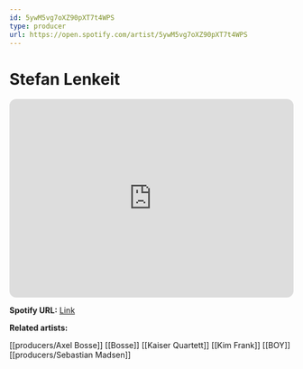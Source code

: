 ```yaml
---
id: 5ywM5vg7oXZ90pXT7t4WPS
type: producer
url: https://open.spotify.com/artist/5ywM5vg7oXZ90pXT7t4WPS
---
```

# Stefan Lenkeit

<iframe style="border-radius:12px" src="https://open.spotify.com/embed/artist/5ywM5vg7oXZ90pXT7t4WPS" width="100%" height="352" frameBorder="0" allowfullscreen="" allow="autoplay; clipboard-write; encrypted-media; fullscreen; picture-in-picture" loading="lazy"></iframe>

**Spotify URL:** [Link](https://open.spotify.com/artist/5ywM5vg7oXZ90pXT7t4WPS)

**Related artists:**

[[producers/Axel Bosse]]
[[Bosse]]
[[Kaiser Quartett]]
[[Kim Frank]]
[[BOY]]
[[producers/Sebastian Madsen]]
